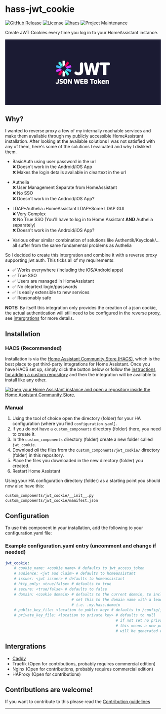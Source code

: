# hass-jwt_cookie

[![GitHub Release][releases-shield]][releases]
[![License][license-shield]](LICENSE)
[![hacs][hacsbadge]][hacs]
![Project Maintenance][maintenance-shield]

Create JWT Cookies every time you log in to your HomeAssistant instance.

![jwt][jwtimg]

## Why?

I wanted to reverse proxy a few of my internally reachable services and make them available through my publicly accessible HomeAssistant installation.
After looking at the available solutions I was not satisfied with any of them, here's some of the solutions I evaluated and why I disliked them.

- BasicAuth using user:password in the url  
   ❌ Doesn't work in the Android/iOS App  
   ❌ Makes the login details available in cleartext in the url

- Authelia  
   ❌ User Management Separate from HomeAssistant  
   ❌ No SSO  
   ❌ Doesn't work in the Android/iOS App?

- LDAP+Authelia+HomeAssistant LDAP+Some LDAP GUI  
   ❌ Very Complex  
   ❌ No True SSO (You'll have to log in to Home Assistant **AND** Authelia separately)  
   ❌ Doesn't work in the Android/iOS App?

- Various other similar combination of solutions like Authentik/Keycloak/... all suffer from the same fundamental problems as Authelia

So I decided to create this intergration and combine it with a reverse proxy supporting jwt auth. This ticks all of my requirements:
- ✅ Works everywhere (including the iOS/Android apps)
- ✅ True SSO
- ✅ Users are managed in HomeAssistant
- ✅ No cleartext login/passwords
- ✅ Is easily extensible to new services
- ✅ Reasonably safe

**NOTE:** By itself this integration only provides the creation of a json cookie, the actual authentication will still need to be configured in the reverse proxy, see [intergrations](#intergrations) for more details.

## Installation

### HACS (Recommended)

Installation is via the [Home Assistant Community Store
(HACS)](https://hacs.xyz/), which is the best place to get third-party
integrations for Home Assistant. Once you have HACS set up, simply click the button below or
follow the [instructions for adding a custom
repository](https://hacs.xyz/docs/faq/custom_repositories) and then
the integration will be available to install like any other.

[![Open your Home Assistant instance and open a repository inside the Home Assistant Community Store.](https://my.home-assistant.io/badges/hacs_repository.svg)](https://my.home-assistant.io/redirect/hacs_repository/?owner=bigboot&repository=hass-jwt_cookie&category=integration)

### Manual

1. Using the tool of choice open the directory (folder) for your HA configuration (where you find `configuration.yaml`).
2. If you do not have a `custom_components` directory (folder) there, you need to create it.
3. In the `custom_components` directory (folder) create a new folder called `jwt_cookie`.
4. Download _all_ the files from the `custom_components/jwt_cookie/` directory (folder) in this repository.
5. Place the files you downloaded in the new directory (folder) you created.
6. Restart Home Assistant

Using your HA configuration directory (folder) as a starting point you should now also have this:

```text
custom_components/jwt_cookie/__init__.py
custom_components/jwt_cookie/manifest.json
```

## Configuration

To use this component in your installation, add the following to your configuration.yaml file:

### Example configuration.yaml entry (uncomment and change if needed)

```yaml
jwt_cookie:
    # cookie_name: <cookie name> # defaults to jwt_access_token
    # audience: <jwt aud claim> # defaults to homeassistant
    # issuer: <jwt issuer> # defaults to homeassistant
    # http_only: <true/false> # defaults to true
    # secure: <true/false> # defaults to false
    # domain: <cookie domain> # defaults to the current domain, to include subdomains
                              # set this to the domain name with a leading `.`
                              # i.e. .my.hass.domain
    # public_key_file: <location to public key> # defaults to /config/jwt_cookie.pem
    # private_key_file: <location to private key> # defaults to null
                                                  # if not set no private key will be stored
                                                  # this means a new private/public key pair
                                                  # will be generated every time ha restarts
```

## Intergrations

- [Caddy](/integrations/caddy.md)
- Traefik (Open for contributions, probably requires commercial edition)
- Nginx (Open for contributions, probably requires commercial edition)
- HAProxy (Open for contributions)

## Contributions are welcome!

If you want to contribute to this please read the [Contribution guidelines](CONTRIBUTING.md)

***

[hacs]: https://github.com/custom-components/hacs
[hacsbadge]: https://img.shields.io/badge/HACS-Custom-orange.svg?style=for-the-badge
[jwtimg]: jwt.png
[license-shield]: https://img.shields.io/github/license/bigboot/hass-jwt_cookie.svg?style=for-the-badge
[maintenance-shield]: https://img.shields.io/badge/maintainer-%40BigBoot-blue.svg?style=for-the-badge
[releases-shield]: https://img.shields.io/github/release/bigboot/hass-jwt_cookie.svg?style=for-the-badge
[releases]: https://github.com/bigboot/hass-jwt_cookie/releases
